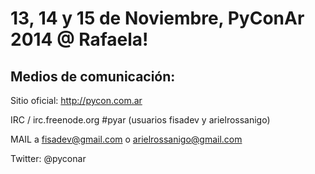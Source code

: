 13, 14 y 15 de Noviembre, PyConAr 2014 @ Rafaela!
=================================================


Medios de comunicación:
-----------------------

Sitio oficial: http://pycon.com.ar

IRC / irc.freenode.org #pyar (usuarios fisadev y arielrossanigo)

MAIL a fisadev@gmail.com o arielrossanigo@gmail.com

Twitter: @pyconar
